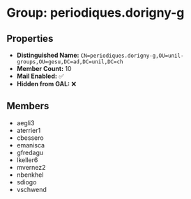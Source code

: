 # Group: periodiques.dorigny-g

## Properties

- **Distinguished Name:** `CN=periodiques.dorigny-g,OU=unil-groups,OU=gesu,DC=ad,DC=unil,DC=ch`
- **Member Count:** 10
- **Mail Enabled:** ✅
- **Hidden from GAL:** ❌

## Members

- aegli3
- aterrier1
- cbessero
- emanisca
- gfredagu
- lkeller6
- mvernez2
- nbenkhel
- sdiogo
- vschwend
